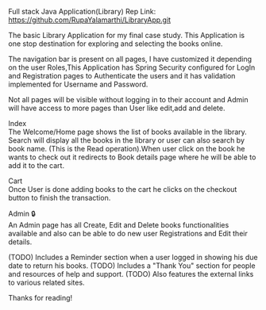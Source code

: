 Full stack Java Application(Library)
Rep Link:  https://github.com/RupaYalamarthi/LibraryApp.git 

The basic Library Application for my final case study.
This Application is one stop destination for exploring and selecting the books online.

The navigation bar is present on all pages, I have customized it depending on the user Roles,This 
Application has Spring Security configured for LogIn and Registration pages to Authenticate the users
and it has validation implemented for Username and Password. 

Not all pages will be visible without logging in to their account and Admin will have access to more
pages than User like edit,add and delete.

Index <br>
The Welcome/Home page shows the list of books available in the library.
Search will display all the books in the library or user can also search by book name.
(This is the Read operation).When user click on the book he wants to check out it redirects to Book 
details page where he will be able to add it to the cart.<br>

Cart <br>
Once User is done adding 
books to the cart he clicks on the checkout button to finish the transaction.

Admin 🔒<br>
An Admin page has all Create, Edit and Delete books functionalities available and also can be able
to do new user Registrations and Edit their details.

(TODO) Includes a Reminder section when a user logged in showing his due date to return his books.
(TODO) Includes a "Thank You" section for people and resources of help and support.
(TODO) Also features the external links to various related sites.


Thanks for reading!
